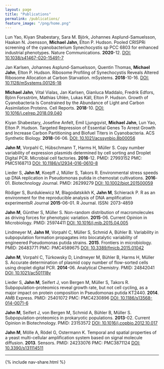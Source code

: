 ```yaml
---
layout: page
title: "Publications"
permalink: /publications/
feature_image: "/png/home.png"
---
```


Lun Yao, Kiyan Shabestary, Sara M. Björk, Johannes Asplund-Samuelsson, Haakan N. Joensson, **Michael Jahn**, Elton P. Hudson.
Pooled CRISPRi screening of the cyanobacterium Synechocystis sp PCC 6803 for enhanced industrial phenotypes. 
Nature Communications. **2020**-12. 
[DOI: 10.1038/s41467-020-15491-7](http://doi.org/10.1038/s41467-020-15491-7)

Jan Karlsen, Johannes Asplund-Samuelsson, Quentin Thomas, **Michael Jahn**, Elton P. Hudson.
Ribosome Profiling of Synechocystis Reveals Altered Ribosome Allocation at Carbon Starvation.
mSystems. **2018**-10-16. 
[DOI: 10.1128/mSystems.00126-18](http://doi.org/10.1128/mSystems.00126-18)

**Michael Jahn**, Vital Vialas, Jan Karlsen, Gianluca Maddalo, Fredrik Edfors, Björn Forsström, Mathias Uhlén, Lukas Käll, Elton P. Hudson.
Growth of Cyanobacteria Is Constrained by the Abundance of Light and Carbon Assimilation Proteins.
Cell Reports. **2018**-10. 
[DOI: 10.1016/j.celrep.2018.09.040](http://doi.org/10.1016/j.celrep.2018.09.040)

Kiyan Shabestary, Josefine Anfelt, Emil Ljungqvist, **Michael Jahn**, Lun Yao, Elton P. Hudson. 
Targeted Repression of Essential Genes To Arrest Growth and Increase Carbon Partitioning and Biofuel Titers in Cyanobacteria. 
ACS Synthetic Biology. **2018**-06-06. 
[DOI: 10.1021/acssynbio.8b00056](http://doi.org/10.1021/acssynbio.8b00056)

**Jahn M**, Vorpahl C, Hübschmann T, Harms H, Müller S.
Copy number variability of expression plasmids determined by cell sorting and Droplet Digital PCR.
Microbial cell factories. **2016**-12. 
PMID: 27993152
PMC: PMC5168713
[DOI: 10.1186/s12934-016-0610-8](http://doi.org/10.1186/s12934-016-0610-8)

Lieder S, **Jahn M**, Koepff J, Müller S, Takors R.
Environmental stress speeds up DNA replication in Pseudomonas putida in chemostat cultivations.
**2016**-01. Biotechnology Journal.
PMID: 26299279
[DOI: 10.1002/biot.201500059](http://doi.org/10.1002/biot.201500059)

Rödiger S, Burdukiewicz M, Blagodatskikh K, **Jahn M**, Schierack P.
R as an environment for the reproducible analysis of DNA amplification experimentsR Journal
**2015**-06-01. R Journal.
ISSN: 2073-4859

**Jahn M**, Günther S, Müller S.
Non-random distribution of macromolecules as driving forces for phenotypic variation.
**2015**-06. Current Opinion in Microbiology.
PMID: 25974411
[DOI: 10.1016/j.mib.2015.04.005](http://doi.org/10.1016/j.mib.2015.04.005)

Lindmeyer M, **Jahn M**, Vorpahl C, Müller S, Schmid A, Bühler B. 
Variability in subpopulation formation propagates into biocatalytic variability of engineered Pseudomonas putida strains.
**2015**. Frontiers in microbiology. 
PMID: 26483771
PMC: PMC4589675
[DOI: 10.3389/fmicb.2015.01042](http://doi.org/10.3389/fmicb.2015.01042)

**Jahn M**, Vorpahl C, Türkowsky D, Lindmeyer M, Bühler B, Harms H, Müller S. 
Accurate determination of plasmid copy number of flow-sorted cells using droplet digital PCR.
**2014**-06. Analytical Chemistry.
PMID: 24842041
[DOI: 10.1021/ac501118v](http://doi.org/10.1021/ac501118v)

Lieder S, **Jahn M**, Seifert J, von Bergen M, Müller S, Takors R. 
Subpopulation-proteomics reveal growth rate, but not cell cycling, as a major impact on protein composition in Pseudomonas putida KT2440.
**2014**. AMB Express. 
PMID: 25401072
PMC: PMC4230896
[DOI: 10.1186/s13568-014-0071-6](http://doi.org/10.1186/s13568-014-0071-6)

**Jahn M**, Seifert J, von Bergen M, Schmid A, Bühler B, Müller S. 
Subpopulation-proteomics in prokaryotic populations.
**2013**-02. Current Opinion in Biotechnology. 
PMID: 23153572
[DOI: 10.1016/j.copbio.2012.10.017](http://doi.org/10.1016/j.copbio.2012.10.017)

**Jahn M**, Mölle A, Rödel G, Ostermann K. 
Temporal and spatial properties of a yeast multi-cellular amplification system based on signal molecule diffusion.
**2013**. Sensors.
PMID: 24233076
PMC: PMC3871124
[DOI: 10.3390/s131114511](http://doi.org/10.3390/s131114511)

-----

{% include nav-share.html %}